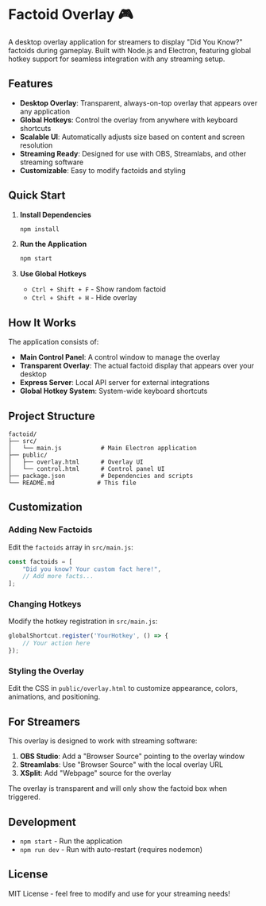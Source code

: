 # Factoid Overlay 🎮

A desktop overlay application for streamers to display "Did You Know?" factoids during gameplay. Built with Node.js and Electron, featuring global hotkey support for seamless integration with any streaming setup.

## Features

- **Desktop Overlay**: Transparent, always-on-top overlay that appears over any application
- **Global Hotkeys**: Control the overlay from anywhere with keyboard shortcuts
- **Scalable UI**: Automatically adjusts size based on content and screen resolution
- **Streaming Ready**: Designed for use with OBS, Streamlabs, and other streaming software
- **Customizable**: Easy to modify factoids and styling

## Quick Start

1. **Install Dependencies**
   ```bash
   npm install
   ```

2. **Run the Application**
   ```bash
   npm start
   ```

3. **Use Global Hotkeys**
   - `Ctrl + Shift + F` - Show random factoid
   - `Ctrl + Shift + H` - Hide overlay

## How It Works

The application consists of:
- **Main Control Panel**: A control window to manage the overlay
- **Transparent Overlay**: The actual factoid display that appears over your desktop
- **Express Server**: Local API server for external integrations
- **Global Hotkey System**: System-wide keyboard shortcuts

## Project Structure

```
factoid/
├── src/
│   └── main.js           # Main Electron application
├── public/
│   ├── overlay.html      # Overlay UI
│   └── control.html      # Control panel UI
├── package.json          # Dependencies and scripts
└── README.md            # This file
```

## Customization

### Adding New Factoids
Edit the `factoids` array in `src/main.js`:

```javascript
const factoids = [
    "Did you know? Your custom fact here!",
    // Add more facts...
];
```

### Changing Hotkeys
Modify the hotkey registration in `src/main.js`:

```javascript
globalShortcut.register('YourHotkey', () => {
    // Your action here
});
```

### Styling the Overlay
Edit the CSS in `public/overlay.html` to customize appearance, colors, animations, and positioning.

## For Streamers

This overlay is designed to work with streaming software:

1. **OBS Studio**: Add a "Browser Source" pointing to the overlay window
2. **Streamlabs**: Use "Browser Source" with the local overlay URL
3. **XSplit**: Add "Webpage" source for the overlay

The overlay is transparent and will only show the factoid box when triggered.

## Development

- `npm start` - Run the application
- `npm run dev` - Run with auto-restart (requires nodemon)

## License

MIT License - feel free to modify and use for your streaming needs!
